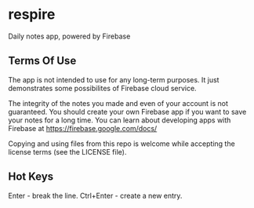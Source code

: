 # respire
Daily notes app, powered by Firebase

## Terms Of Use

The app is not intended to use for any long-term purposes. It just demonstrates some possibilites of Firebase cloud service.

The integrity of the notes you made and even of your account is not guaranteed. You should create your own Firebase app if you want to save your notes for a long time. You can learn about developing apps with Firebase at https://firebase.google.com/docs/

Copying and using files from this repo is welcome while accepting the license terms (see the LICENSE file).

## Hot Keys

Enter - break the line.
Ctrl+Enter - create a new entry.

